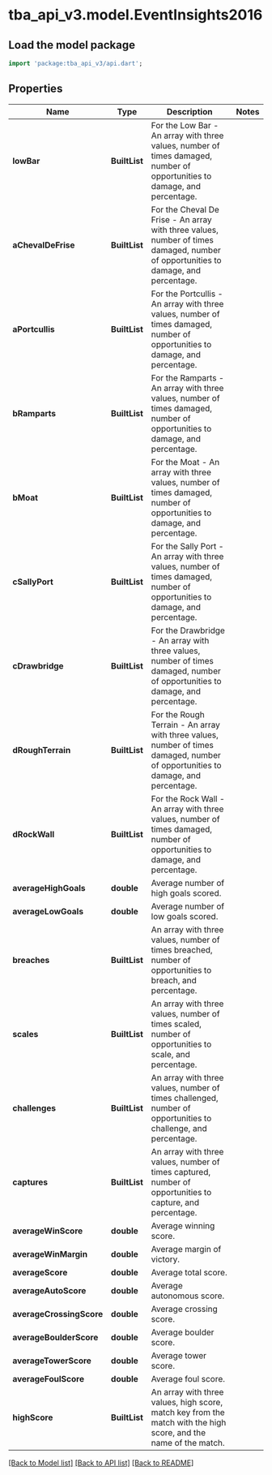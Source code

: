 # tba_api_v3.model.EventInsights2016

## Load the model package
```dart
import 'package:tba_api_v3/api.dart';
```

## Properties
Name | Type | Description | Notes
------------ | ------------- | ------------- | -------------
**lowBar** | **BuiltList<double>** | For the Low Bar - An array with three values, number of times damaged, number of opportunities to damage, and percentage. | 
**aChevalDeFrise** | **BuiltList<double>** | For the Cheval De Frise - An array with three values, number of times damaged, number of opportunities to damage, and percentage. | 
**aPortcullis** | **BuiltList<double>** | For the Portcullis - An array with three values, number of times damaged, number of opportunities to damage, and percentage. | 
**bRamparts** | **BuiltList<double>** | For the Ramparts - An array with three values, number of times damaged, number of opportunities to damage, and percentage. | 
**bMoat** | **BuiltList<double>** | For the Moat - An array with three values, number of times damaged, number of opportunities to damage, and percentage. | 
**cSallyPort** | **BuiltList<double>** | For the Sally Port - An array with three values, number of times damaged, number of opportunities to damage, and percentage. | 
**cDrawbridge** | **BuiltList<double>** | For the Drawbridge - An array with three values, number of times damaged, number of opportunities to damage, and percentage. | 
**dRoughTerrain** | **BuiltList<double>** | For the Rough Terrain - An array with three values, number of times damaged, number of opportunities to damage, and percentage. | 
**dRockWall** | **BuiltList<double>** | For the Rock Wall - An array with three values, number of times damaged, number of opportunities to damage, and percentage. | 
**averageHighGoals** | **double** | Average number of high goals scored. | 
**averageLowGoals** | **double** | Average number of low goals scored. | 
**breaches** | **BuiltList<double>** | An array with three values, number of times breached, number of opportunities to breach, and percentage. | 
**scales** | **BuiltList<double>** | An array with three values, number of times scaled, number of opportunities to scale, and percentage. | 
**challenges** | **BuiltList<double>** | An array with three values, number of times challenged, number of opportunities to challenge, and percentage. | 
**captures** | **BuiltList<double>** | An array with three values, number of times captured, number of opportunities to capture, and percentage. | 
**averageWinScore** | **double** | Average winning score. | 
**averageWinMargin** | **double** | Average margin of victory. | 
**averageScore** | **double** | Average total score. | 
**averageAutoScore** | **double** | Average autonomous score. | 
**averageCrossingScore** | **double** | Average crossing score. | 
**averageBoulderScore** | **double** | Average boulder score. | 
**averageTowerScore** | **double** | Average tower score. | 
**averageFoulScore** | **double** | Average foul score. | 
**highScore** | **BuiltList<String>** | An array with three values, high score, match key from the match with the high score, and the name of the match. | 

[[Back to Model list]](../README.md#documentation-for-models) [[Back to API list]](../README.md#documentation-for-api-endpoints) [[Back to README]](../README.md)


